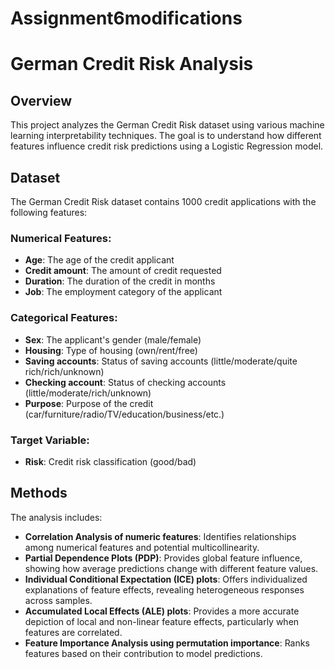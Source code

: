 # Assignment6modifications
# German Credit Risk Analysis

## Overview
This project analyzes the German Credit Risk dataset using various machine learning interpretability techniques. The goal is to understand how different features influence credit risk predictions using a Logistic Regression model.

## Dataset
The German Credit Risk dataset contains 1000 credit applications with the following features:

### Numerical Features:
- **Age**: The age of the credit applicant
- **Credit amount**: The amount of credit requested
- **Duration**: The duration of the credit in months
- **Job**: The employment category of the applicant

### Categorical Features:
- **Sex**: The applicant's gender (male/female)
- **Housing**: Type of housing (own/rent/free)
- **Saving accounts**: Status of saving accounts (little/moderate/quite rich/rich/unknown)
- **Checking account**: Status of checking accounts (little/moderate/rich/unknown)
- **Purpose**: Purpose of the credit (car/furniture/radio/TV/education/business/etc.)

### Target Variable:
- **Risk**: Credit risk classification (good/bad)

## Methods
The analysis includes:
- **Correlation Analysis of numeric features**: Identifies relationships among numerical features and potential multicollinearity.
- **Partial Dependence Plots (PDP)**: Provides global feature influence, showing how average predictions change with different feature values.
- **Individual Conditional Expectation (ICE) plots**: Offers individualized explanations of feature effects, revealing heterogeneous responses across samples.
- **Accumulated Local Effects (ALE) plots**: Provides a more accurate depiction of local and non-linear feature effects, particularly when features are correlated.
- **Feature Importance Analysis using permutation importance**: Ranks features based on their contribution to model predictions.
